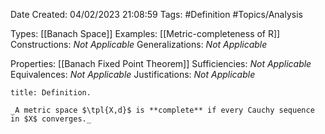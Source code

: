 <div class="topSpace"></div>

Date Created: 04/02/2023 21:08:59
Tags: #Definition #Topics/Analysis

Types: [[Banach Space]]
Examples: [[Metric-completeness of R]]
Constructions: _Not Applicable_
Generalizations: _Not Applicable_

Properties: [[Banach Fixed Point Theorem]]
Sufficiencies: _Not Applicable_
Equivalences: _Not Applicable_
Justifications: _Not Applicable_

``` ad-Definition
title: Definition.

_A metric space $\tpl{X,d}$ is **complete** if every Cauchy sequence in $X$ converges._

```
